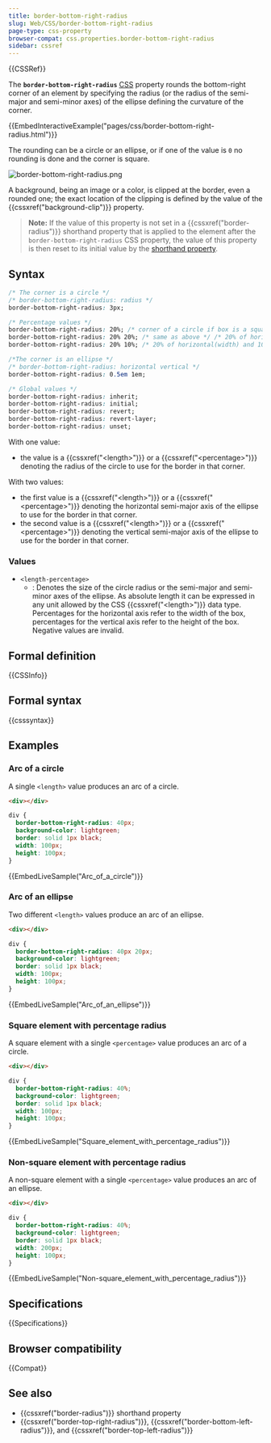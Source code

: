 ```yaml
---
title: border-bottom-right-radius
slug: Web/CSS/border-bottom-right-radius
page-type: css-property
browser-compat: css.properties.border-bottom-right-radius
sidebar: cssref
---
```


{{CSSRef}}

The **`border-bottom-right-radius`** [CSS](/en-US/docs/Web/CSS) property rounds the bottom-right corner of an element by specifying the radius (or the radius of the semi-major and semi-minor axes) of the ellipse defining the curvature of the corner.

{{EmbedInteractiveExample("pages/css/border-bottom-right-radius.html")}}

The rounding can be a circle or an ellipse, or if one of the value is `0` no rounding is done and the corner is square.

![border-bottom-right-radius.png](border-bottom-right-radius.png)

A background, being an image or a color, is clipped at the border, even a rounded one; the exact location of the clipping is defined by the value of the {{cssxref("background-clip")}} property.

> **Note:** If the value of this property is not set in a {{cssxref("border-radius")}} shorthand property that is applied to the element after the `border-bottom-right-radius` CSS property, the value of this property is then reset to its initial value by the [shorthand property](/en-US/docs/Web/CSS/Shorthand_properties).

## Syntax

```css
/* The corner is a circle */
/* border-bottom-right-radius: radius */
border-bottom-right-radius: 3px;

/* Percentage values */
border-bottom-right-radius: 20%; /* corner of a circle if box is a square or else corner of a rectangle */
border-bottom-right-radius: 20% 20%; /* same as above */ /* 20% of horizontal(width) and vertical(height) */
border-bottom-right-radius: 20% 10%; /* 20% of horizontal(width) and 10% of vertical(height) */

/*The corner is an ellipse */
/* border-bottom-right-radius: horizontal vertical */
border-bottom-right-radius: 0.5em 1em;

/* Global values */
border-bottom-right-radius: inherit;
border-bottom-right-radius: initial;
border-bottom-right-radius: revert;
border-bottom-right-radius: revert-layer;
border-bottom-right-radius: unset;
```

With one value:

- the value is a {{cssxref("&lt;length&gt;")}} or a {{cssxref("&lt;percentage&gt;")}} denoting the radius of the circle to use for the border in that corner.

With two values:

- the first value is a {{cssxref("&lt;length&gt;")}} or a {{cssxref("&lt;percentage&gt;")}} denoting the horizontal semi-major axis of the ellipse to use for the border in that corner.
- the second value is a {{cssxref("&lt;length&gt;")}} or a {{cssxref("&lt;percentage&gt;")}} denoting the vertical semi-major axis of the ellipse to use for the border in that corner.

### Values

- `<length-percentage>`
  - : Denotes the size of the circle radius or the semi-major and semi-minor axes of the ellipse. As absolute length it can be expressed in any unit allowed by the CSS {{cssxref("&lt;length&gt;")}} data type. Percentages for the horizontal axis refer to the width of the box, percentages for the vertical axis refer to the height of the box. Negative values are invalid.

## Formal definition

{{CSSInfo}}

## Formal syntax

{{csssyntax}}

## Examples

### Arc of a circle

A single `<length>` value produces an arc of a circle.

```html hidden
<div></div>
```

```css
div {
  border-bottom-right-radius: 40px;
  background-color: lightgreen;
  border: solid 1px black;
  width: 100px;
  height: 100px;
}
```

{{EmbedLiveSample("Arc_of_a_circle")}}

### Arc of an ellipse

Two different `<length>` values produce an arc of an ellipse.

```html hidden
<div></div>
```

```css
div {
  border-bottom-right-radius: 40px 20px;
  background-color: lightgreen;
  border: solid 1px black;
  width: 100px;
  height: 100px;
}
```

{{EmbedLiveSample("Arc_of_an_ellipse")}}

### Square element with percentage radius

A square element with a single `<percentage>` value produces an arc of a circle.

```html hidden
<div></div>
```

```css
div {
  border-bottom-right-radius: 40%;
  background-color: lightgreen;
  border: solid 1px black;
  width: 100px;
  height: 100px;
}
```

{{EmbedLiveSample("Square_element_with_percentage_radius")}}

### Non-square element with percentage radius

A non-square element with a single `<percentage>` value produces an arc of an ellipse.

```html hidden
<div></div>
```

```css
div {
  border-bottom-right-radius: 40%;
  background-color: lightgreen;
  border: solid 1px black;
  width: 200px;
  height: 100px;
}
```

{{EmbedLiveSample("Non-square_element_with_percentage_radius")}}

## Specifications

{{Specifications}}

## Browser compatibility

{{Compat}}

## See also

- {{cssxref("border-radius")}} shorthand property
- {{cssxref("border-top-right-radius")}}, {{cssxref("border-bottom-left-radius")}}, and {{cssxref("border-top-left-radius")}}
